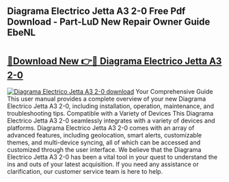 ## Diagrama Electrico Jetta A3 2-0 Free Pdf Download - Part-LuD New Repair Owner Guide EbeNL

# <h2><a href="http://dfifvc.blite.top/?on=Diagrama+Electrico+Jetta+A3+2-0">🔗Download New 👉🔴 Diagrama Electrico Jetta A3 2-0</a></h2>

[![Diagrama Electrico Jetta A3 2-0 download](https://i.imgur.com/lujVjoI.png)](http://dfifvc.blite.top/?on=Diagrama+Electrico+Jetta+A3+2-0)
Your Comprehensive Guide This user manual provides a complete overview of your new Diagrama Electrico Jetta A3 2-0, including installation, operation, maintenance, and troubleshooting tips. Compatible with a Variety of Devices This Diagrama Electrico Jetta A3 2-0 seamlessly integrates with a variety of devices and platforms. Diagrama Electrico Jetta A3 2-0 comes with an array of advanced features, including geolocation, smart alerts, customizable themes, and multi-device syncing, all of which can be accessed and customized through the user interface. We believe that the Diagrama Electrico Jetta A3 2-0 has been a vital tool in your quest to understand the ins and outs of your latest acquisition. If you need any assistance or clarification, our customer service team is here to help.
